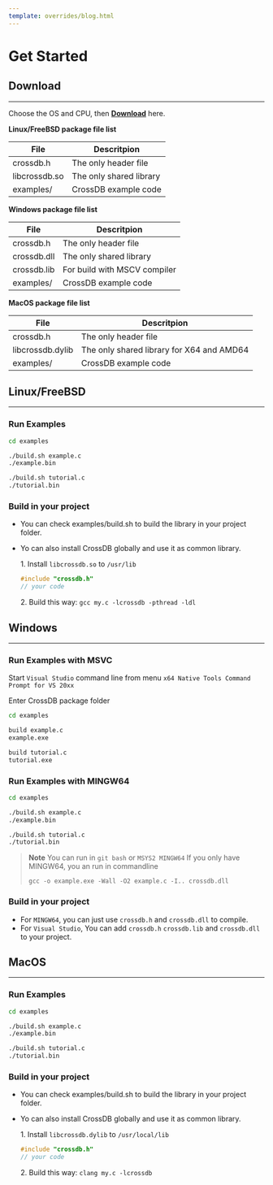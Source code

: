 ```yaml
---
template: overrides/blog.html
---
```


# Get Started

## Download
-------------------------------------------------------------------------------

Choose the OS and CPU, then [**Download**](https://crossdb.org/products/download/) here.

**Linux/FreeBSD package file list**

 File             | Descritpion
 ----             | ----
crossdb.h         | The only header file
libcrossdb.so     | The only shared library
examples/         | CrossDB example code

**Windows package file list**

 File             | Descritpion
 ----             | ----
crossdb.h         | The only header file
crossdb.dll       | The only shared library
crossdb.lib       | For build with MSCV compiler
examples/         | CrossDB example code

**MacOS package file list**

 File             | Descritpion
 ----             | ----
crossdb.h         | The only header file
libcrossdb.dylib  | The only shared library for X64 and AMD64
examples/         | CrossDB example code

<!--
examples List
 File      | Descritpion
 ----      | ----
example.c  | Simple CrossDB example
tutorial.c | Complete CrossDB tutorial guide
schema.c   | CrossDB Schema Example
upgrade/   | `old.c` is old struct program, `new.c` is new struct program
-->

## Linux/FreeBSD
-------------------------------------------------------------------------------

### Run Examples

```sh
cd examples

./build.sh example.c
./example.bin

./build.sh tutorial.c
./tutorial.bin

```

### Build in your project

- You can check examples/build.sh to build the library in your project folder.

- Yo can also install CrossDB globally and use it as common library.

	1\. Install `libcrossdb.so` to `/usr/lib`

	```c
	#include "crossdb.h"
	// your code
	```

	2\. Build this way: `gcc my.c -lcrossdb -pthread -ldl`


## Windows
-------------------------------------------------------------------------------

### Run Examples with MSVC

Start `Visual Studio` command line from menu `x64 Native Tools Command Prompt for VS 20xx`

Enter CrossDB package folder

```sh
cd examples

build example.c
example.exe

build tutorial.c
tutorial.exe

```

### Run Examples with MINGW64

```sh
cd examples

./build.sh example.c
./example.bin

./build.sh tutorial.c
./tutorial.bin

```

>**Note**
>You can run in `git bash` or `MSYS2 MINGW64`
>If you only have MINGW64, you an run in commandline
>
>`gcc -o example.exe -Wall -O2 example.c -I.. crossdb.dll`

### Build in your project

- For `MINGW64`, you can just use `crossdb.h` and `crossdb.dll` to compile.
- For `Visual Studio`, You can add `crossdb.h` `crossdb.lib` and `crossdb.dll` to your project.


## MacOS
-------------------------------------------------------------------------------

### Run Examples

```sh
cd examples

./build.sh example.c
./example.bin

./build.sh tutorial.c
./tutorial.bin

```

### Build in your project

- You can check examples/build.sh to build the library in your project folder.

- Yo can also install CrossDB globally and use it as common library.

	1\. Install `libcrossdb.dylib` to `/usr/local/lib`

	```c
	#include "crossdb.h"
	// your code
	```

	2\. Build this way: `clang my.c -lcrossdb`


<!--
=== "🛶 Windows MSVC Command Line"
	``` c linenums="1"
	start cl
	c1 example.c -llib
	```

=== "🛶 MacOS/FreeBSD clang"
	``` c linenums="1"
	clang example.c -llib
	```

=== "🛶 Linux gcc"
	``` c linenums="1"
	gcc example.c -llib
	```
-->
